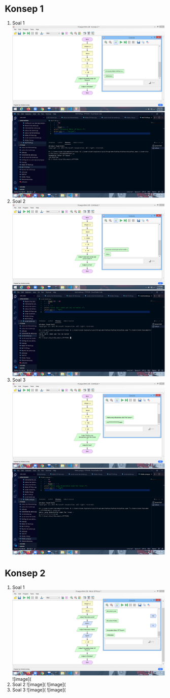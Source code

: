 # Konsep 1
1. Soal 1
![image](https://github.com/IsmedQalyubi/7.Tugas-Individu/blob/main/Screenshot%20(113).png) 
![image](https://github.com/IsmedQalyubi/7.Tugas-Individu/blob/main/Screenshot%20(114).png)
2. Soal 2
![image](https://github.com/IsmedQalyubi/7.Tugas-Individu/blob/main/Screenshot%20(115).png) 
![image](https://github.com/IsmedQalyubi/7.Tugas-Individu/blob/main/Screenshot%20(116).png) 
3. Soal 3
![image](https://github.com/IsmedQalyubi/7.Tugas-Individu/blob/main/Screenshot%20(117).png) 
![image](https://github.com/IsmedQalyubi/7.Tugas-Individu/blob/main/Screenshot%20(118).png) 
# Konsep 2
1. Soal 1
![image](https://github.com/IsmedQalyubi/7.Tugas-Individu/blob/main/Screenshot%20(119).png) 
![image](
2. Soal 2
![image](
![image]( 
3. Soal 3
![image](
![image](

